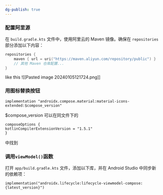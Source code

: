 ```yaml
---
dg-publish: true
---
```

### 配置阿里源
在 `build.gradle.kts` 文件中，使用阿里云的 Maven 镜像。确保在 `repositories` 部分添加以下内容：
```kotlin
repositories {
    maven { url = uri("https://maven.aliyun.com/repository/public") }
    // 其他 Maven 仓库配置...
}

```
like this
![[Pasted image 20240105121724.png]]
### 用图标替换按钮
```
implementation "androidx.compose.material:material-icons-extended:$compose_version"
```
$compose_version 可以在同文件下的
```
composeOptions {  
kotlinCompilerExtensionVersion = "1.5.1"  
}
```
中找到
### 调用` viewModel() `函数
打开 `app/build.gradle.kts` 文件，添加以下库，并在 Android Studio 中同步新的依赖项：
```
implementation("androidx.lifecycle:lifecycle-viewmodel-compose:{latest_version}")
```
